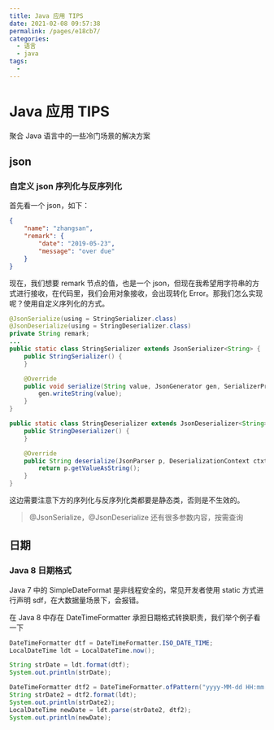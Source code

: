 ```yaml
---
title: Java 应用 TIPS
date: 2021-02-08 09:57:38
permalink: /pages/e18cb7/
categories:
  - 语言
  - java
tags:
  - 
---
```

# Java 应用 TIPS

聚合 Java 语言中的一些冷门场景的解决方案

## json

### 自定义 json 序列化与反序列化

首先看一个 json，如下：

```json
{
    "name": "zhangsan",
    "remark": {
        "date": "2019-05-23",
        "message": "over due"
    }
}
```

现在，我们想要 remark 节点的值，也是一个 json，但现在我希望用字符串的方式进行接收，在代码里，我们会用对象接收，会出现转化 Error。那我们怎么实现呢？使用自定义序列化的方式。

```java
@JsonSerialize(using = StringSerializer.class)
@JsonDeserialize(using = StringDeserializer.class)
private String remark;
...
public static class StringSerializer extends JsonSerializer<String> {
    public StringSerializer() {
    }

    @Override
    public void serialize(String value, JsonGenerator gen, SerializerProvider serializers) throws IOException {
        gen.writeString(value);
    }
}

public static class StringDeserializer extends JsonDeserializer<String>{
    public StringDeserializer() {
    }

    @Override
    public String deserialize(JsonParser p, DeserializationContext ctxt) throws IOException {
        return p.getValueAsString();
    }
}
```

这边需要注意下方的序列化与反序列化类都要是静态类，否则是不生效的。

> @JsonSerialize，@JsonDeserialize 还有很多参数内容，按需查询

## 日期

### Java 8 日期格式

Java 7 中的 SimpleDateFormat 是非线程安全的，常见开发者使用 static 方式进行声明 sdf，在大数据量场景下，会报错。

在 Java 8 中存在 DateTimeFormatter 承担日期格式转换职责，我们举个例子看一下

```java
DateTimeFormatter dtf = DateTimeFormatter.ISO_DATE_TIME;
LocalDateTime ldt = LocalDateTime.now();

String strDate = ldt.format(dtf);
System.out.println(strDate);

DateTimeFormatter dtf2 = DateTimeFormatter.ofPattern("yyyy-MM-dd HH:mm:ss");
String strDate2 = dtf2.format(ldt);
System.out.println(strDate2);
LocalDateTime newDate = ldt.parse(strDate2, dtf2);
System.out.println(newDate);
```

